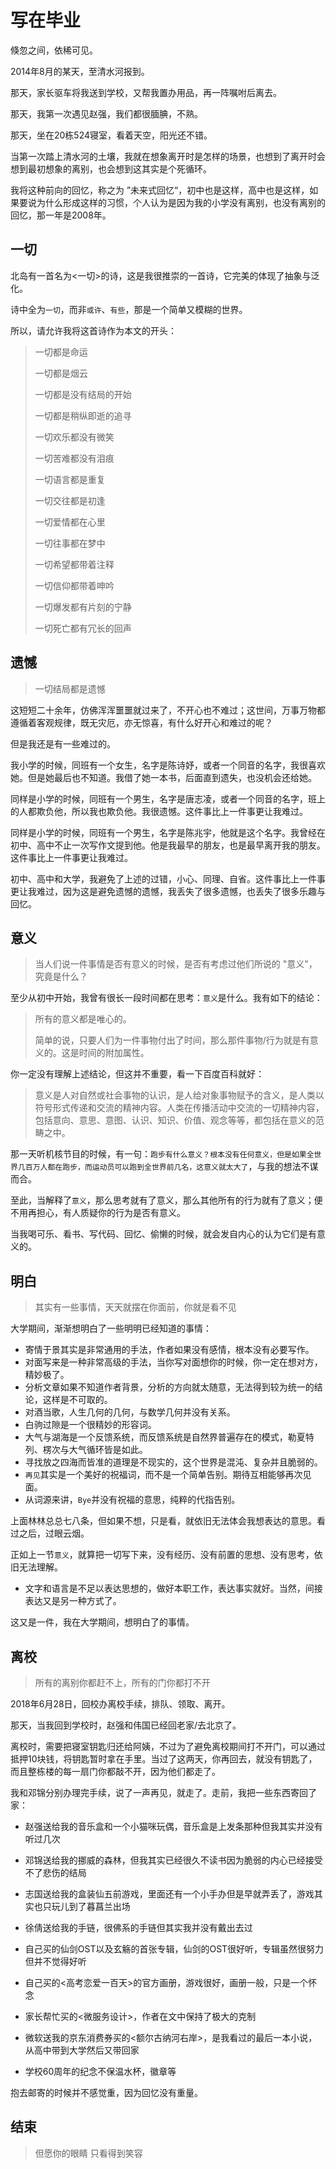 # 写在毕业

倏忽之间，依稀可见。

2014年8月的某天，至清水河报到。

那天，家长驱车将我送到学校，又帮我置办用品，再一阵嘱咐后离去。

那天，我第一次遇见赵强，我们都很腼腆，不熟。

那天，坐在20栋524寝室，看着天空，阳光还不错。

当第一次踏上清水河的土壤，我就在想象离开时是怎样的场景，也想到了离开时会想到最初想象的离别，也会想到这其实是个死循环。

我将这种前向的回忆，称之为 ”未来式回忆“，初中也是这样，高中也是这样，如果要说为什么形成这样的习惯，个人认为是因为我的小学没有离别，也没有离别的回忆，那一年是2008年。

## 一切

北岛有一首名为<一切>的诗，这是我很推崇的一首诗，它完美的体现了抽象与泛化。

诗中全为`一切`，而非`或许`、`有些`，那是一个简单又模糊的世界。

所以，请允许我将这首诗作为本文的开头：

> 一切都是命运
>
> 一切都是烟云
>
> 一切都是没有结局的开始
>
> 一切都是稍纵即逝的追寻
>
> 一切欢乐都没有微笑
>
> 一切苦难都没有泪痕
>
> 一切语言都是重复
>
> 一切交往都是初逢
>
> 一切爱情都在心里
>
> 一切往事都在梦中
>
> 一切希望都带着注释
>
> 一切信仰都带着呻吟
>
> 一切爆发都有片刻的宁静
>
> 一切死亡都有冗长的回声

## 遗憾

> 一切结局都是遗憾

这短短二十余年，仿佛浑浑噩噩就过来了，不开心也不难过；这世间，万事万物都遵循着客观规律，既无灾厄，亦无惊喜，有什么好开心和难过的呢？

但是我还是有一些难过的。

我小学的时候，同班有一个女生，名字是陈诗妤，或者一个同音的名字，我很喜欢她。但是她最后也不知道。我借了她一本书，后面直到遗失，也没机会还给她。

同样是小学的时候，同班有一个男生，名字是唐志凌，或者一个同音的名字，班上的人都欺负他，所以我也欺负他。我很遗憾。这件事比上一件事更让我难过。

同样是小学的时候，同班有一个男生，名字是陈兆宇，他就是这个名字。我曾经在初中、高中不止一次写作文提到他。他是我最早的朋友，也是最早离开我的朋友。这件事比上一件事更让我难过。

初中、高中和大学，我避免了上述的过错，小心、同理、自省。这件事比上一件事更让我难过，因为这是避免遗憾的遗憾，我丢失了很多遗憾，也丢失了很多乐趣与回忆。



## 意义

> 当人们说一件事情是否有意义的时候，是否有考虑过他们所说的 "意义"，究竟是什么？

至少从初中开始，我曾有很长一段时间都在思考：`意义`是什么。我有如下的结论：

>  所有的意义都是唯心的。
>
>  简单的说，只要人们为一件事物付出了时间，那么那件事物/行为就是有意义的。这是时间的附加属性。

你一定没有理解上述结论，但这并不重要，看一下百度百科就好：

> 意义是人对自然或社会事物的认识，是人给对象事物赋予的含义，是人类以符号形式传递和交流的精神内容。人类在传播活动中交流的一切精神内容，包括意向、意思、意图、认识、知识、价值、观念等等，都包括在意义的范畴之中。

那一天听机核节目的时候，有一句：`跑步有什么意义？根本没有任何意义，但是如果全世界几百万人都在跑步，而运动员可以跑到全世界前几名，这意义就太大了`，与我的想法不谋而合。

至此，当解释了`意义`，那么思考就有了意义，那么其他所有的行为就有了意义；便不用再担心，有人质疑你的行为是否有意义。

当我喝可乐、看书、写代码、回忆、偷懒的时候，就会发自内心的认为它们是有意义的。



## 明白

> 其实有一些事情，天天就摆在你面前，你就是看不见

大学期间，渐渐想明白了一些明明已经知道的事情：

- 寄情于景其实是非常通用的手法，作者如果没有感情，根本没有必要写作。
- 对面写来是一种非常高级的手法，当你写对面想你的时候，你一定在想对方，精妙极了。
- 分析文章如果不知道作者背景，分析的方向就太随意，无法得到较为统一的结论，这样是不可取的。
- 对酒当歌，人生几何的几何，与数学几何并没有关系。
- 白驹过隙是一个很精妙的形容词。
- 大气与湖海是一个反馈系统，而反馈系统是自然界普遍存在的模式，勒夏特列、楞次与大气循环皆是如此。
- 寻找放之四海而皆准的道理是不现实的，这个世界是混沌、复杂并且脆弱的。
- `再见`其实是一个美好的祝福词，而不是一个简单告别。期待互相能够再次见面。
- 从词源来讲，`Bye`并没有祝福的意思，纯粹的代指告别。

上面林林总总七八条，但如果不想，只是看，就依旧无法体会我想表达的意思。看过之后，过眼云烟。

正如上一节`意义`，就算把一切写下来，没有经历、没有前置的思想、没有思考，依旧无法理解。

- 文字和语言是不足以表达思想的，做好本职工作，表达事实就好。当然，间接表达又是另一种方式了。

这又是一件，我在大学期间，想明白了的事情。



## 离校

> 所有的离别你都赶不上，所有的门你都打不开

2018年6月28日，回校办离校手续，排队、领取、离开。

那天，当我回到学校时，赵强和伟国已经回老家/去北京了。

离校时，需要把寝室钥匙归还给阿姨，不过为了避免离校期间打不开门，可以通过抵押10块钱，将钥匙暂时拿在手里。当过了这两天，你再回去，就没有钥匙了，而且整栋楼的每一扇门你都敲不开，因为他们都走了。

我和邓锦分别办理完手续，说了一声再见，就走了。走前，我把一些东西寄回了家：

- 赵强送给我的音乐盒和一个小猫咪玩偶，音乐盒是上发条那种但我其实并没有听过几次

- 邓锦送给我的挪威的森林，但我其实已经很久不读书因为脆弱的内心已经接受不了悲伤的结局

- 志国送给我的盒装仙五前游戏，里面还有一个小手办但是早就弄丢了，游戏其实也只玩儿到了暮菖兰出场

- 徐倩送给我的手链，很佛系的手链但其实我并没有戴出去过

- 自己买的仙剑OST以及玄觞的首张专辑，仙剑的OST很好听，专辑虽然很努力但并不觉得好听

- 自己买的<高考恋爱一百天>的官方画册，游戏很好，画册一般，只是一个怀念

- 家长帮忙买的<微服务设计>，作者在文中保持了极大的克制

- 微软送我的京东消费券买的<额尔古纳河右岸>，是我看过的最后一本小说，从高中带到大学然后又带回家

- 学校60周年的纪念不保温水杯，徽章等

抱去邮寄的时候并不感觉重，因为回忆没有重量。

## 结束

> 但愿你的眼睛 只看得到笑容
